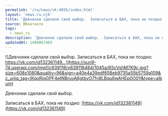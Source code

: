 ```yaml
---
permalink: '/ru/news/vk-4035/index.html'
layout: 'news.ru.njk'
title: 'Девчонки сделали свой выбор.  Записаться в БАХ, пока не поздно: https://vk.com/id132361149…'
source: ВКонтакте
tags:
  - news_ru
description: 'Девчонки сделали свой выбор.  Записаться в БАХ, пока не поздно: https://vk.com/id132361149…'
updatedAt: 1490867403
---
```

![Девчонки сделали свой выбор.  Записаться в БАХ, пока не поздно: https://vk.com/id132361149…](https://sun9-74.userapi.com/impf/c639118/v639118484/1045a/6ScVshM7K9c.jpg?size=608x1080&quality=96&sign=a40e4a39edf658eb9735a55b5759a109&c_uniq_tag=lKqoRigGPF4etNBruyA6gtbvO7fn8LBqu6wAHEp0O0Y&type=album)

Девчонки сделали свой выбор.

Записаться в БАХ, пока не поздно: [https://vk.com/id132361149](https://vk.com/id132361149)

